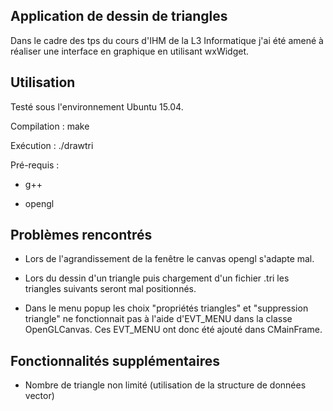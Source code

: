 ## Application de dessin de triangles

Dans le cadre des tps du cours d'IHM de la L3 Informatique j'ai été amené à réaliser une interface en graphique en utilisant wxWidget. 

## Utilisation

Testé sous l'environnement Ubuntu 15.04.

Compilation : make

Exécution : ./drawtri

Pré-requis :

* g++

* opengl

## Problèmes rencontrés

* Lors de l'agrandissement de la fenêtre le canvas opengl s'adapte mal.

* Lors du dessin d'un triangle puis chargement d'un fichier .tri les triangles suivants seront mal positionnés.

* Dans le menu popup les choix "propriétés triangles" et "suppression triangle" ne fonctionnait pas à l'aide d'EVT_MENU dans la classe OpenGLCanvas. Ces EVT_MENU ont donc été ajouté dans CMainFrame.

## Fonctionnalités supplémentaires

* Nombre de triangle non limité (utilisation de la structure de données vector) 